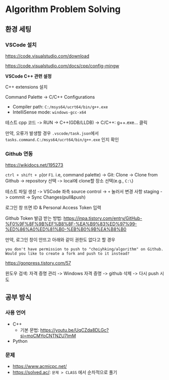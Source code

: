 # Algorithm Problem Solving

## 환경 세팅
### VSCode 설치
https://code.visualstudio.com/download

https://code.visualstudio.com/docs/cpp/config-mingw

**VSCode C++ 관련 설정**

C++ extensions 설치

Command Palette -> C/C++ Configurations
- Compiler path: `C:/msys64/ucrt64/bin/g++.exe`
- IntelliSense mode: `windows-gcc-x64`

테스트 cpp 코드 -> RUN -> C++(GDB/LLDB) -> C/C++: g++.exe... 클릭

만약, 오류가 발생할 경우 `.vscode/task.json`에서 `tasks.command.C:/msys64/ucrt64/bin/g++.exe` 인지 확인

### Github 연동
https://wikidocs.net/195273

`ctrl + shift + p`(or `F1`. i.e, command palette) -> Git: Clone -> Clone from Github -> repository 선택 -> local에 clone할 장소 선택(e.g., `C:\`)

테스트 파일 생성 -> VSCode 좌측 source control -> `+` 눌러서 변경 사항 staging -> commit -> Sync Changes(pull&push)

로그인 창 뜨면 ID & Personal Access Token 입력

Github Token 발급 받는 방법: https://inpa.tistory.com/entry/GitHub-%F0%9F%8F%9B%EF%B8%8F-%EA%B9%83%ED%97%99-%ED%86%A0%ED%81%B0-%EB%B0%9B%EA%B8%B0

만약, 로그인 창이 안뜨고 아래와 같이 권한도 없다고 할 경우

`you don't have permission to push to "choiyhking/algorithm" on Github. Would you like to create a fork and push to it instead?`

https://gonpress.tistory.com/57

윈도우 검색: 자격 증명 관리 -> Windows 자격 증명 -> github 삭제 -> 다시 push 시도

## 공부 방식
### 사용 언어
- C++
  - 기본 문법: https://youtu.be/UqCZda8DLGc?si=moCMYoCNTNZU7lmM
- Python
### 문제
- https://www.acmicpc.net/
- https://solved.ac/: `문제 > CLASS` 에서 순차적으로 풀기
